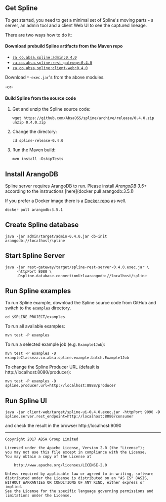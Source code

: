 ## Get Spline
To get started, you need to get a minimal set of Spline's moving parts - 
a server, an admin tool and a client Web UI to see the captured lineage.

There are two ways how to do it:

#### Download prebuild Spline artifacts from the Maven repo
- [```za.co.absa.spline:admin:0.4.0```](https://repo1.maven.org/maven2/za/co/absa/spline/admin/0.4.0/)
- [```za.co.absa.spline:rest-gateway:0.4.0```](https://repo1.maven.org/maven2/za/co/absa/spline/rest-gateway/0.4.0/)
- [```za.co.absa.spline:client-web:0.4.0```](https://repo1.maven.org/maven2/za/co/absa/spline/client-web/0.4.0/)

Download `*-exec.jar`'s from the above modules.

-or-

#### Build Spline from the source code
1. Get and unzip the Spline source code:
    ```shell script
    wget https://github.com/AbsaOSS/spline/archive/release/0.4.0.zip
    unzip 0.4.0.zip
    ```
1. Change the directory:
    ```shell script
    cd spline-release-0.4.0
    ```
1. Run the Maven build:
    ```shell script
    mvn install -DskipTests
    ```

## Install ArangoDB
Spline server requires ArangoDB to run.
Please install _ArangoDB 3.5+_ according to the instructions [here](docker pull arangodb:3.5.1)

If you prefer a Docker image there is a [Docker repo](https://hub.docker.com/_/arangodb/) as well.
```shell script
docker pull arangodb:3.5.1
```

## Create Spline database
```shell script
java -jar admin/target/admin-0.4.0.jar db-init arangodb://localhost/spline
```

## Start Spline Server

```shell script
java -jar rest-gateway/target/spline-rest-server-0.4.0.exec.jar \
     -httpPort 8080 \
     -Dspline.database.connectionUrl=arangodb://localhost/spline
```

## Run Spline examples 
To run Spline example, download the Spline source code from GitHub and switch to the `examples` directory.     
```shell script
cd $SPLINE_PROJECT/examples
```

To run all available examples:
```shell script
mvn test -P examples
```

To run a selected example job (e.g. `Example1Job`):
```shell script
mvn test -P examples -D exampleClass=za.co.absa.spline.example.batch.Example1Job
``` 

To change the Spline Producer URL (default is http://localhost:8080/producer):
```shell script
mvn test -P examples -D spline.producer.url=http://localhost:8888/producer
```

## Run Spline UI
```shell script
java -jar client-web/target/spline-ui-0.4.0.exec.jar -httpPort 9090 -D spline.server.rest_endpoint=http://localhost:8080/consumer
```
and check the result in the browser
http://localhost:9090
 
---

    Copyright 2017 ABSA Group Limited
    
    Licensed under the Apache License, Version 2.0 (the "License");
    you may not use this file except in compliance with the License.
    You may obtain a copy of the License at
    
        http://www.apache.org/licenses/LICENSE-2.0
    
    Unless required by applicable law or agreed to in writing, software
    distributed under the License is distributed on an "AS IS" BASIS,
    WITHOUT WARRANTIES OR CONDITIONS OF ANY KIND, either express or implied.
    See the License for the specific language governing permissions and
    limitations under the License.
